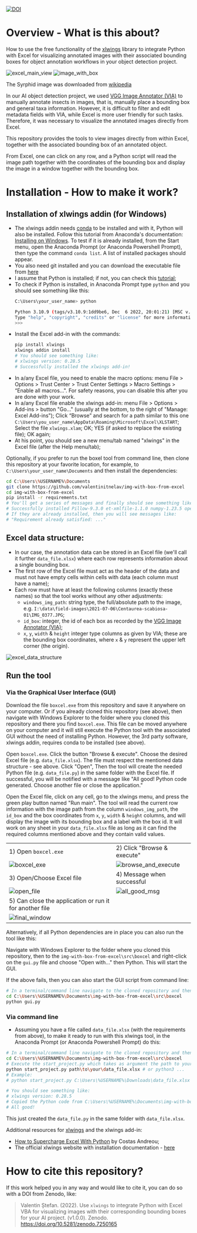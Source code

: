 [![DOI](https://zenodo.org/badge/557367197.svg)](https://zenodo.org/badge/latestdoi/557367197)

# Overview - What is this about?

How to use the free functionality of the [xlwings](https://www.xlwings.org/) library to integrate Python with Excel for visualizing annotated images with their associated bounding boxes for object annotation workflows in your object detection project.

![excel_main_view](https://user-images.githubusercontent.com/14074269/209698357-5f6dd7ac-147c-4516-8908-463a5abc10ca.jpg)
![image_with_box](https://user-images.githubusercontent.com/14074269/209698388-d6110da9-34f1-461a-9a7c-13dd91a06715.jpg)

The Syrphid image was downloaded from [wikipedia](https://en.wikipedia.org/wiki/Hover_fly#/media/File:ComputerHotline_-_Syrphidae_sp._(by)_(3).jpg)

In our AI object detection project, we used [VGG Image Annotator (VIA)](https://www.robots.ox.ac.uk/~vgg/software/via/) to manually annotate insects in images, that is, manually place a bounding box and general taxa information. However, it is difficult to filter and edit metadata fields with VIA, while Excel is more user friendly for such tasks. Therefore, it was necessary to visualize the annotated images directly from Excel.

This repository provides the tools to view images directly from within Excel, together with the associated bounding box of an annotated object.

From Excel, one can click on any row, and a Python script will read the image path together with the coordinates of the bounding box and display the image in a window together with the bounding box.

# Installation - How to make it work?

## Installation of xlwings addin (for Windows)

- The xlwings addin needs [conda](https://www.anaconda.com/products/distribution/start-coding-immediately) to be installed and with it, Python will also be installed. Follow this tutorial from Anaconda's documentation: [Installing on Windows](https://docs.anaconda.com/anaconda/install/windows/). To test if it is already installed, from the Start menu, open the Anaconda Prompt (or Anaconda Powershell Prompt), then type the command `conda list`. A list of installed packages should appear.
- You also need git installed and you can download the executable file from [here](https://git-scm.com/download/win)
- I assume that Python is installed; if not, you can check this [tutorial](https://www.digitalocean.com/community/tutorials/install-python-windows-10);
- To check if Python is installed, in Anaconda Prompt type `python` and you should see something like this:
    ```sh
    C:\Users\your_user_name> python
    
    Python 3.10.9 (tags/v3.10.9:1dd9be6, Dec  6 2022, 20:01:21) [MSC v.1934 64 bit (AMD64)] on win32
    Type "help", "copyright", "credits" or "license" for more information.
    >>> 
    ```
- Install the Excel add-in with the commands:
    ```sh
    pip install xlwings
    xlwings addin install
    # You should see something like:
    # xlwings version: 0.28.5
    # Successfully installed the xlwings add-in!
    ```
- In a/any Excel file, you need to enable the macro options: menu File > Options > Trust Center > Trust Center Settings > Macro Settings > “Enable all macros...". For safety reasons, you can disable this after you are done with your work.
- In a/any Excel file enable the xlwings add-in: menu File > Options > Add-ins > button "Go..." (usually at the bottom, to the right of "Manage: Excel Add-ins"); Click “Browse” and search for a path similar to this one `C:\Users\you_user_name\AppData\Roaming\Microsoft\Excel\XLSTART`; Select the file `xlwings.xlam`; OK; YES (if asked to replace the existing file); OK again;
- At his point, you should see a new menu/tab named "xlwings" in the Excel file (after the Help menu/tab); 

Optionally, if you prefer to run the boxel tool from command line, then clone this repository at your favorite location, for example, to `C:\Users\your_user_name\Documents` and then install the dependencies:
```sh
cd C:\Users\%USERNAME%\Documents
git clone https://github.com/valentinitnelav/img-with-box-from-excel
cd img-with-box-from-excel
pip install -r requirements.txt
# You'll get a series of messages and finally should see something like:
# Successfully installed Pillow-9.3.0 et-xmlfile-1.1.0 numpy-1.23.5 openpyxl-3.0.10 etc.
# If they are already installed, then you will see messages like:
# "Requirement already satisfied: ..."
```
## Excel data structure: 

- In our case, the annotation data can be stored in an Excel file (we'll call it further `data_file.xlsx`) where each row represents information about a single bounding box.
- The first row of the Excel file must act as the header of the data and must not have empty cells within cells with data (each column must have a name);
- Each row must have at least the following columns (exactly these names) so that the tool works without any other adjustments:
    - `windows_img_path`: string type, the full/absolute path to the image, e.g. `I:\data\field-images\2021-07-06\Centaurea-scabiosa-01\IMG_0377.JPG`;
    - `id_box`: integer, the id of each box as recorded by the [VGG Image Annotator (VIA)](https://www.robots.ox.ac.uk/~vgg/software/via/); 
    - `x`, `y`, `width` & `height` integer type columns as given by VIA; these are the bounding box coordinates, where `x` & `y` represent the upper left corner (the origin).

![excel_data_structure](https://user-images.githubusercontent.com/14074269/209700314-692104e8-db35-4d96-ad5e-bb601b555150.jpg)

## Run the tool

### Via the Graphical User Interface (GUI)

Download the file `boxcel.exe` from this repository and save it anywhere on your computer.
Or if you already cloned this repository (see above), then navigate with Windows Explorer to the folder where you cloned this repository and there you find `boxcel.exe`. This file can be moved anywhere on your computer and it will still execute the Python tool with the associated GUI without the need of installing Python. However, the 3rd party software, xlwings addin, requires conda to be installed (see above).

Open `boxcel.exe`. Click the button "Browse & execute". Choose the desired Excel file (e.g. `data_file.xlsx`). The file must respect the mentioned data structure - see above. Click "Open", Then the tool will create the needed Python file (e.g. `data_file.py`) in the same folder with the Excel file. If successful, you will be notified with a message like "All good! Python code generated. Choose another file or close the application."

Open the Excel file, click on any cell, go to the xlwings menu, and press the green play button named "Run main". The tool will read the current row information with the image path from the column `windows_img_path`, the `id_box` and the box coordinates from `x`, `y`, `width` & `height` columns, and will display the image with its bounding box and a label with the box id.
It will work on any sheet in your `data_file.xlsx` file as long as it can find the required columns mentioned above and they contain valid values.

|                                |                                      |
|:------------------------------ |:------------------------------------ |
| 1) Open `boxcel.exe`           | 2) Click "Browse & execute"          |
| ![boxcel_exe][tbl_img_01]      | ![browse_and_execute][tbl_img_02]    |
| 3) Open/Choose Excel file      | 4) Message when successful           |
| ![open_file][tbl_img_03]       | ![all_good_msg][tbl_img_04]          |
| 5) Can close the application or run it for another file |             |
| ![final_window][tbl_img_05]    |                                      |

[tbl_img_01]:https://user-images.githubusercontent.com/14074269/209702404-de207b24-aec3-4ee9-b67a-75efb0621ef7.jpg
[tbl_img_02]:https://user-images.githubusercontent.com/14074269/209702480-33f377e1-edc5-4f2d-8182-3fcea7cc5185.jpg
[tbl_img_03]:https://user-images.githubusercontent.com/14074269/209702556-821e71e6-5b2a-4bef-9527-568452e92600.jpg
[tbl_img_04]:https://user-images.githubusercontent.com/14074269/209702607-b40cfcf0-ac85-42ef-b290-341da35f822e.jpg
[tbl_img_05]:https://user-images.githubusercontent.com/14074269/209704105-5f65c641-360f-47f4-ab6d-960b00b31b9b.jpg

Alternatively, if all Python dependencies are in place you can also run the tool like this:

Navigate with Windows Explorer to the folder where you cloned this repository, then to the `img-with-box-from-excel\src\boxcel` and right-click on the `gui.py` file and choose "Open with..." then Python. This will start the GUI.

If the above fails, then you can also start the GUI script from command line:
```sh
# In a terminal/command line navigate to the cloned repository and then to the src/boxcel folder
cd C:\Users\%USERNAME%\Documents\img-with-box-from-excel\src\boxcel
python gui.py
```
### Via command line

- Assuming you have a file called `data_file.xlsx` (with the requirements from above), to make it ready to run with this xlwings tool, in the Anaconda Prompt (or Anaconda Powershell Prompt) do this:
```sh
# In a terminal/command line navigate to the cloned repository and then to the src/boxcel folder
cd C:\Users\%USERNAME%\Documents\img-with-box-from-excel\src\boxcel
# Execute the start_project.py which takes as argument the path to your Excel file:
python start_project.py path\to\your\data_file.xlsx # or python3 ...
# Example:
# python start_project.py C:\Users\%USERNAME%\Downloads\data_file.xlsx

# You should see something like:
# xlwings version: 0.28.5
# Copied the Python code from C:\Users\%USERNAME%\Documents\img-with-box-from-excel\src\boxcel\display_images.py to C:\Users\%USERNAME%\Downloads\data_file.py
# All good!
```
This just created the `data_file.py` in the same folder with `data_file.xlsx`.

Additional resources for [xlwings](https://docs.xlwings.org/en/latest/) and the xlwings add-in:

- [How to Supercharge Excel With Python](https://towardsdatascience.com/how-to-supercharge-excel-with-python-726b0f8e22c2) by Costas Andreou;
- The official xlwings website with installation documentation - [here](https://docs.xlwings.org/en/latest/installation.html)

# How to cite this repository?

If this work helped you in any way and would like to cite it, you can do so with a DOI from Zenodo, like:

> Valentin Ștefan. (2022). Use `xlwings` to integrate Python with Excel VBA for visualizing images with their corresponding bounding boxes for your AI project. (v1.0.0). Zenodo. https://doi.org/10.5281/zenodo.7250165
